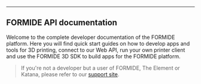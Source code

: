 
---
## FORMIDE API documentation
Welcome to the complete developer documentation of the FORMIDE platform. Here you will find quick start guides on how to develop apps and tools for 3D printing, connect to our Web API, run your own printer client and use the FORMIDE 3D SDK to build apps for the FORMIDE platform.

> If you're not a developer but a user of FORMIDE, The Element or Katana, please refer to our [support site](http://support.formide.com).
